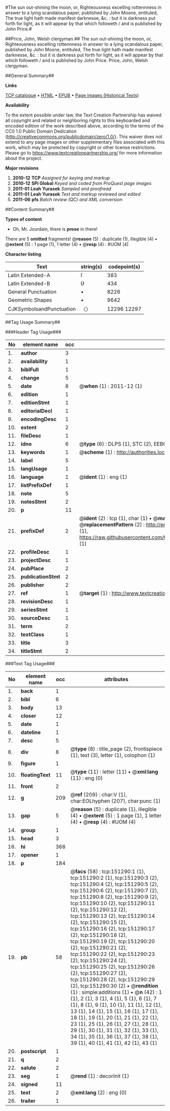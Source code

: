 #The sun out-shining the moon, or, Righteousness excelling rottennness in answer to a lying scandalous paper, published by John Moone, entituled, The true light hath made manifest darknesse, &c. : but it is darkness put forth for light, as it will appear by that which followeth / and is published by John Price.#

##Price, John, Welsh clergyman.##
The sun out-shining the moon, or, Righteousness excelling rottennness in answer to a lying scandalous paper, published by John Moone, entituled, The true light hath made manifest darknesse, &c. : but it is darkness put forth for light, as it will appear by that which followeth / and is published by John Price.
Price, John, Welsh clergyman.

##General Summary##

**Links**

[TCP catalogue](http://www.ota.ox.ac.uk/tcp/)  • 
[HTML](http://tei.it.ox.ac.uk/tcp/Texts-HTML/free/A90/A90976.html)  • 
[EPUB](http://tei.it.ox.ac.uk/tcp/Texts-EPUB/free/A90/A90976.epub) • 
[Page images (Historical Texts)](https://historicaltexts.jisc.ac.uk/eebo-42475139e)

**Availability**

To the extent possible under law, the Text Creation Partnership has waived all copyright and related or neighboring rights to this keyboarded and encoded edition of the work described above, according to the terms of the CC0 1.0 Public Domain Dedication (http://creativecommons.org/publicdomain/zero/1.0/). This waiver does not extend to any page images or other supplementary files associated with this work, which may be protected by copyright or other license restrictions. Please go to https://www.textcreationpartnership.org/ for more information about the project.

**Major revisions**

1. __2010-12__ __TCP__ *Assigned for keying and markup*
1. __2010-12__ __SPi Global__ *Keyed and coded from ProQuest page images*
1. __2011-01__ __Leah Yurasek__ *Sampled and proofread*
1. __2011-01__ __Leah Yurasek__ *Text and markup reviewed and edited*
1. __2011-06__ __pfs__ *Batch review (QC) and XML conversion*

##Content Summary##

**Types of content**

  * Oh, Mr. Jourdain, there is **prose** in there!

There are 5 **omitted** fragments! 
 @__reason__ (5) : duplicate (1), illegible (4)  •  @__extent__ (5) : 1 page (1), 1 letter (4)  •  @__resp__ (4) : #UOM (4)

**Character listing**


|Text|string(s)|codepoint(s)|
|---|---|---|
|Latin Extended-A|ſ|383|
|Latin Extended-B|Ʋ|434|
|General Punctuation|•|8226|
|Geometric Shapes|▪|9642|
|CJKSymbolsandPunctuation|〈〉|12296 12297|

##Tag Usage Summary##

###Header Tag Usage###

|No|element name|occ|attributes|
|---|---|---|---|
|1.|__author__|3||
|2.|__availability__|1||
|3.|__biblFull__|1||
|4.|__change__|5||
|5.|__date__|8| @__when__ (1) : 2011-12 (1)|
|6.|__edition__|1||
|7.|__editionStmt__|1||
|8.|__editorialDecl__|1||
|9.|__encodingDesc__|1||
|10.|__extent__|2||
|11.|__fileDesc__|1||
|12.|__idno__|6| @__type__ (6) : DLPS (1), STC (2), EEBO-CITATION (1), OCLC (1), VID (1)|
|13.|__keywords__|1| @__scheme__ (1) : http://authorities.loc.gov/ (1)|
|14.|__label__|5||
|15.|__langUsage__|1||
|16.|__language__|1| @__ident__ (1) : eng (1)|
|17.|__listPrefixDef__|1||
|18.|__note__|5||
|19.|__notesStmt__|2||
|20.|__p__|11||
|21.|__prefixDef__|2| @__ident__ (2) : tcp (1), char (1)  •  @__matchPattern__ (2) : ([0-9\-]+):([0-9IVX]+) (1), (.+) (1)  •  @__replacementPattern__ (2) : http://eebo.chadwyck.com/downloadtiff?vid=$1&page=$2 (1), https://raw.githubusercontent.com/textcreationpartnership/Texts/master/tcpchars.xml#$1 (1)|
|22.|__profileDesc__|1||
|23.|__projectDesc__|1||
|24.|__pubPlace__|2||
|25.|__publicationStmt__|2||
|26.|__publisher__|2||
|27.|__ref__|1| @__target__ (1) : http://www.textcreationpartnership.org/docs/. (1)|
|28.|__revisionDesc__|1||
|29.|__seriesStmt__|1||
|30.|__sourceDesc__|1||
|31.|__term__|2||
|32.|__textClass__|1||
|33.|__title__|3||
|34.|__titleStmt__|2||


###Text Tag Usage###

|No|element name|occ|attributes|
|---|---|---|---|
|1.|__back__|1||
|2.|__bibl__|6||
|3.|__body__|13||
|4.|__closer__|12||
|5.|__date__|1||
|6.|__dateline__|1||
|7.|__desc__|5||
|8.|__div__|8| @__type__ (8) : title_page (2), frontispiece (1), text (3), letter (1), colophon (1)|
|9.|__figure__|1||
|10.|__floatingText__|11| @__type__ (11) : letter (11)  •  @__xml:lang__ (11) : eng (0)|
|11.|__front__|2||
|12.|__g__|209| @__ref__ (209) : char:V (1), char:EOLhyphen (207), char:punc (1)|
|13.|__gap__|5| @__reason__ (5) : duplicate (1), illegible (4)  •  @__extent__ (5) : 1 page (1), 1 letter (4)  •  @__resp__ (4) : #UOM (4)|
|14.|__group__|1||
|15.|__head__|3||
|16.|__hi__|368||
|17.|__opener__|1||
|18.|__p__|184||
|19.|__pb__|58| @__facs__ (58) : tcp:151290:1 (1), tcp:151290:2 (1), tcp:151290:3 (2), tcp:151290:4 (2), tcp:151290:5 (2), tcp:151290:6 (2), tcp:151290:7 (2), tcp:151290:8 (2), tcp:151290:9 (2), tcp:151290:10 (2), tcp:151290:11 (2), tcp:151290:12 (2), tcp:151290:13 (2), tcp:151290:14 (2), tcp:151290:15 (2), tcp:151290:16 (2), tcp:151290:17 (2), tcp:151290:18 (2), tcp:151290:19 (2), tcp:151290:20 (2), tcp:151290:21 (2), tcp:151290:22 (2), tcp:151290:23 (2), tcp:151290:24 (2), tcp:151290:25 (2), tcp:151290:26 (2), tcp:151290:27 (2), tcp:151290:28 (2), tcp:151290:29 (2), tcp:151290:30 (2)  •  @__rendition__ (1) : simple:additions (1)  •  @__n__ (42) : 1 (1), 2 (1), 3 (1), 4 (1), 5 (1), 6 (1), 7 (1), 8 (1), 9 (1), 10 (1), 11 (1), 12 (1), 13 (1), 14 (1), 15 (1), 16 (1), 17 (1), 18 (1), 19 (1), 20 (1), 21 (1), 22 (1), 23 (1), 25 (1), 26 (1), 27 (1), 28 (1), 29 (1), 30 (1), 31 (1), 32 (1), 33 (1), 34 (1), 35 (1), 36 (1), 37 (1), 38 (1), 39 (1), 40 (1), 41 (1), 42 (1), 43 (1)|
|20.|__postscript__|1||
|21.|__q__|2||
|22.|__salute__|2||
|23.|__seg__|1| @__rend__ (1) : decorInit (1)|
|24.|__signed__|11||
|25.|__text__|2| @__xml:lang__ (2) : eng (0)|
|26.|__trailer__|1||
